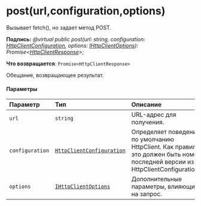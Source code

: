 # <a name="posturlconfigurationoptions"></a>post(url,configuration,options)




Вызывает fetch(), но задает метод POST.

**Подпись:** _@virtual public post(url: string, configuration: [HttpClientConfiguration](../sp-http/httpclientconfiguration.md), options: [IHttpClientOptions](../sp-http/ihttpclientoptions.md)): Promise<[HttpClientResponse](../sp-http/httpclientresponse.md)>;_

**Что возвращается**: `Promise<HttpClientResponse>`



Обещание, возвращающее результат.

#### <a name="parameters"></a>Параметры


| Параметр    | Тип    | Описание |
|:-------------|:---------------|:------------|
| `url`    | `string` | URL-адрес для получения. |
| `configuration`    | [`HttpClientConfiguration`](../sp-http/httpclientconfiguration.md) | Определяет поведение по умолчанию HttpClient. Как правило, это должен быть номер последней версии из HttpClientConfigurations. |
| `options`    | [`IHttpClientOptions`](../sp-http/ihttpclientoptions.md) | Дополнительные параметры, влияющие на запрос. |


